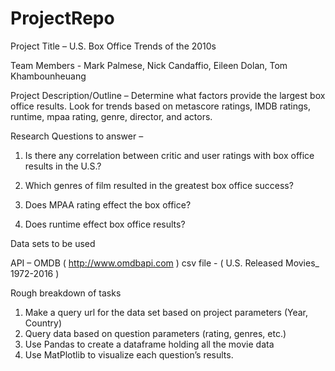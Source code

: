 # ProjectRepo
Project Title – U.S. Box Office Trends of the 2010s

Team Members - Mark Palmese, Nick Candaffio, Eileen Dolan, Tom Khambounheuang

Project Description/Outline – Determine what factors provide the largest box office results. Look for trends based on metascore ratings, IMDB ratings, runtime, mpaa rating, genre, director, and actors.

Research Questions to answer –  

1.	Is there any correlation between critic and user ratings with box office results in the U.S.?

2.	Which genres of film resulted in the greatest box office success?

3.	Does MPAA rating effect the box office?

4.	Does runtime effect box office results?

Data sets to be used

API – OMDB ( http://www.omdbapi.com )
csv file - ( U.S. Released Movies_ 1972-2016 )

Rough breakdown of tasks

1.	Make a query url for the data set based on project parameters (Year, Country)
2.	Query data based on question parameters (rating, genres, etc.)
3.	Use Pandas to create a dataframe holding all the movie data
4.	Use MatPlotlib to visualize each question’s results.

